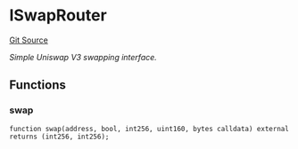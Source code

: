 # ISwapRouter
[Git Source](https://github.com/NaniDAO/ie/blob/58175fad32cfeea89f1d83e288aec227fe545300/src/IETH.sol)

*Simple Uniswap V3 swapping interface.*


## Functions
### swap


```solidity
function swap(address, bool, int256, uint160, bytes calldata) external returns (int256, int256);
```

